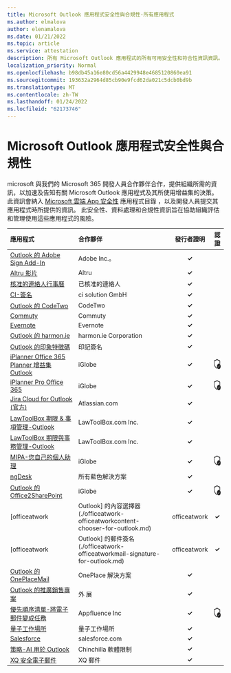 ```yaml
---
title: Microsoft Outlook 應用程式安全性與合規性-所有應用程式
ms.author: elmalova
author: elenamalova
ms.date: 01/21/2022
ms.topic: article
ms.service: attestation
description: 所有 Microsoft Outlook 應用程式的所有可用安全性和符合性資訊資訊。
localization_priority: Normal
ms.openlocfilehash: b98db45a16e80cd56a4429948e4685120860ea91
ms.sourcegitcommit: 193632a2964d85cb90e9fcd62da021c5dcb0bd9b
ms.translationtype: MT
ms.contentlocale: zh-TW
ms.lasthandoff: 01/24/2022
ms.locfileid: "62173746"
---
```

# <a name="microsoft-outlook-apps-security-and-compliance"></a>Microsoft Outlook 應用程式安全性與合規性

microsoft 與我們的 Microsoft 365 開發人員合作夥伴合作，提供組織所需的資訊，以加速及告知有關 Microsoft Outlook 應用程式及其所使用增益集的決策。 此資訊會納入 [Microsoft 雲端 App 安全性](https://www.microsoft.com/en-us/enterprise-mobility-security/cloud-app-security) 應用程式目錄 ，以及開發人員提交其應用程式時所提供的資訊。 此安全性、資料處理和合規性資訊旨在協助組織評估和管理使用這些應用程式的風險。

| **應用程式** | **合作夥伴** | **發行者證明** | **認證** |
|:--------|:------------|:----------------------:|:-------------:|
| [Outlook 的 Adobe Sign Add-In](./adobe-inc-sign-add-in-for-outlook.md) | Adobe Inc.。 | **✓** |  |
| [Altru 影片](./altru-videos.md) | Altru | **✓** |  |
| [核准的連絡人行事曆](./approved-contact-calendars.md) | 已核准的連絡人 | **✓** |  |
| [CI-簽名](./ci-solution-gmbh-signature.md) | ci solution GmbH | **✓** |  |
| [Outlook 的 CodeTwo](./codetwo-for-outlook.md) | CodeTwo | **✓** |  |
| [Commuty](./commuty.md) | Commuty | **✓** |  |
| [Evernote](./evernote.md) | Evernote | **✓** |  |
| [Outlook 的 harmon.ie](./harmonie-corporation-for-outlook.md) | harmon.ie Corporation | **✓** |  |
| [Outlook 的印象特徵碼](./impression-signatures-for-outlook.md) | 印記簽名 | **✓** |  |
| [iPlanner Office 365 Planner 增益集 Outlook](./iglobe-iplanner-office-365-planner-add-in-for-outlook.md) | iGlobe | **✓** | <img alt="Certified application badge" src="../media/certified-badge.png" height="25" width="25" /> |
| [iPlanner Pro Office 365](./iglobe-iplanner-pro-office-365.md) | iGlobe | **✓** | <img alt="Certified application badge" src="../media/certified-badge.png" height="25" width="25" /> |
| [Jira Cloud for Outlook (官方) ](./atlassiancom-jira-cloud-for-outlook-official.md) | Atlassian.com | **✓** |  |
| [LawToolBox 期限 &amp; 事項管理-Outlook](./lawtoolboxcom-inc-lawtoolbox-deadlines-and-matter-management-outlook.md) | LawToolBox.com Inc. | **✓** |  |
| [LawToolBox 期限與事務管理-Outlook](./lawtoolboxcom-inc-lawtoolbox-deadlines-and-matter-management-outlook.md) | LawToolBox.com Inc. | **✓** |  |
| [MIPA-您自己的個人助理](./iglobe-mipa-your-own-personal-assistant.md) | iGlobe | **✓** | <img alt="Certified application badge" src="../media/certified-badge.png" height="25" width="25" /> |
| [ngDesk](./all-blue-solutions-ngdesk.md) | 所有藍色解決方案 | **✓** |  |
| [Outlook 的 Office2SharePoint](./iglobe-office2sharepoint-for-outlook.md) | iGlobe | **✓** | <img alt="Certified application badge" src="../media/certified-badge.png" height="25" width="25" /> |
| [officeatwork | Outlook] 的內容選擇器 (./officeatwork-officeatworkcontent-chooser-for-outlook.md)  | officeatwork | **✓** |  |
| [officeatwork | Outlook] 的郵件簽名 (./officeatwork-officeatworkmail-signature-for-outlook.md)  | officeatwork | **✓** |  |
| [Outlook 的 OnePlaceMail](./oneplace-solutions-oneplacemail-for-outlook.md) | OnePlace 解決方案 | **✓** |  |
| [Outlook 的推廣銷售專案](./outreach-sales-engagement-for-outlook.md) | 外 展 | **✓** |  |
| [優先順序清單-將電子郵件變成任務](./appfluence-inc-priority-matrix-turn-emails-into-tasks.md) | Appfluence Inc | **✓** | <img alt="Certified application badge" src="../media/certified-badge.png" height="25" width="25" /> |
| [量子工作場所](./quantum-workplace.md) | 量子工作場所 | **✓** |  |
| [Salesforce](./salesforcecom-salesforce.md) | salesforce.com | **✓** |  |
| [策略-AI 用於 Outlook](./chinchilla-software-limited-strategy-ai-for-outlook.md) | Chinchilla 軟體限制 | **✓** |  |
| [XQ 安全電子郵件](./xq-message-secure-email.md) | XQ 郵件 | **✓** |  |

